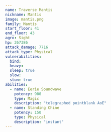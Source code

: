 ```yaml
---
name: Traverse Mantis
nickname: Mantis
image: mantis.png
family: Mantis
start_floor: 41
end_floor: 43
agro: Sight
hp: 267386
attack_damage: 7716
attack_type: Physical
vulnerabilities:
  bind: 
  heavy: 
  sleep: true
  slow: 
  stun: true
abilities:
  - name: Eerie Soundwave
    potency: 900
    type: Magic
    description: "telegraphed pointblank AoE"
  - name: Standing Chine
    potency: 150
    type: Physical
    description: "instant"
---
```

